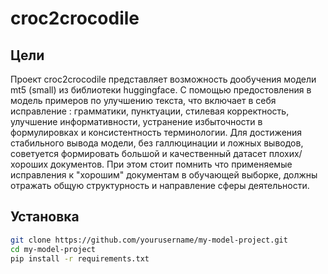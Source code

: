 # croc2crocodile
## Цели
  Проект croc2crocodile представляет возможность дообучения модели mt5 (small) из библиотеки huggingface.
С помощью предостовления в модель примеров по улучшению текста, что включает в себя исправление : грамматики, пунктуации, стилевая корректность, улучшение информативности, устранение избыточности в формулировках и консистентность терминологии. 
Для достижения стабильного вывода модели, без галлюцинации и ложных выводов, советуется формировать большой и качественный датасет плохих/хороших документов. При этом стоит помнить что применяемые исправления к "хорошим" документам в обучающей выборке, должны отражать общую структурность и направление сферы деятельности.
## Установка
```bash
git clone https://github.com/yourusername/my-model-project.git
cd my-model-project
pip install -r requirements.txt
